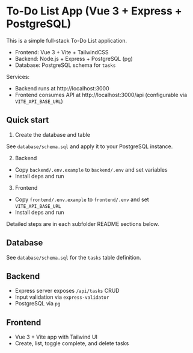 # To-Do List App (Vue 3 + Express + PostgreSQL)

This is a simple full-stack To-Do List application.

- Frontend: Vue 3 + Vite + TailwindCSS
- Backend: Node.js + Express + PostgreSQL (pg)
- Database: PostgreSQL schema for `tasks`

Services:
- Backend runs at http://localhost:3000
- Frontend consumes API at http://localhost:3000/api (configurable via `VITE_API_BASE_URL`)

## Quick start

1. Create the database and table

See `database/schema.sql` and apply it to your PostgreSQL instance.

2. Backend
- Copy `backend/.env.example` to `backend/.env` and set variables
- Install deps and run

3. Frontend
- Copy `frontend/.env.example` to `frontend/.env` and set `VITE_API_BASE_URL`
- Install deps and run

Detailed steps are in each subfolder README sections below.

## Database

See `database/schema.sql` for the `tasks` table definition.

## Backend

- Express server exposes `/api/tasks` CRUD
- Input validation via `express-validator`
- PostgreSQL via `pg`

## Frontend

- Vue 3 + Vite app with Tailwind UI
- Create, list, toggle complete, and delete tasks
